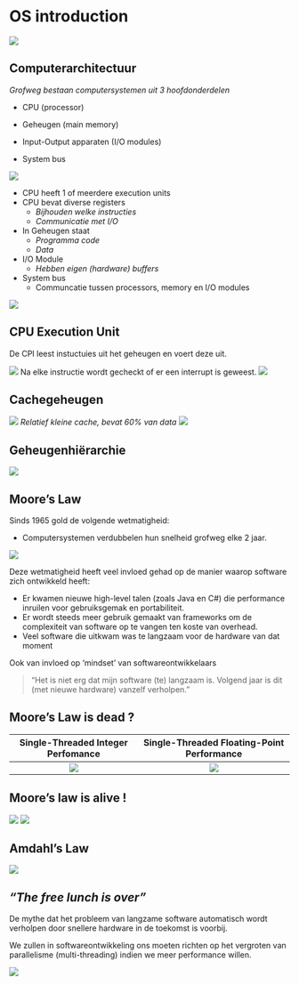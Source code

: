 # OS introduction
![](https://i.imgur.com/NDcm2pf.png)

## Computerarchitectuur

*Grofweg bestaan computersystemen uit 3 hoofdonderdelen*
- CPU (processor)

- Geheugen (main memory)
- Input-Output apparaten (I/O modules)
- System bus

![](https://i.imgur.com/5hqEAxq.png)

- CPU heeft 1 of meerdere execution units
- CPU bevat diverse registers
    - *Bijhouden welke instructies*
    - *Communicatie met I/O*
- In Geheugen staat
    - *Programma code*
    - *Data*
- I/O Module
    - *Hebben eigen (hardware) buffers*
- System bus
    - Communcatie tussen processors, memory en I/O modules

![](https://i.imgur.com/uDggSYi.png)

## CPU Execution Unit
De CPI leest instuctuies uit het geheugen en voert deze uit.

![](https://i.imgur.com/45ulcXt.png)
Na elke instructie wordt gecheckt of er een interrupt is geweest.
![](https://i.imgur.com/Qm4emHQ.png)

## Cachegeheugen
![](https://i.imgur.com/rOCvqE1.png)
*Relatief kleine cache, bevat 60% van data*
![](https://i.imgur.com/3XYPHVD.png)

## Geheugenhiërarchie
![](https://i.imgur.com/H7XyS1d.png)

## Moore’s Law
Sinds 1965 gold de volgende wetmatigheid:
- Computersystemen verdubbelen hun snelheid grofweg elke 2 jaar.

![](https://i.imgur.com/SAkt3A0.png)

Deze wetmatigheid heeft veel invloed gehad op de manier waarop software zich ontwikkeld heeft:
- Er kwamen nieuwe high-level talen (zoals Java en C#) die performance inruilen voor gebruiksgemak en portabiliteit.
- Er wordt steeds meer gebruik gemaakt van frameworks om de complexiteit van software op te vangen ten koste van overhead.
- Veel software die uitkwam was te langzaam voor de hardware van dat moment

Ook van invloed op ‘mindset’ van softwareontwikkelaars
> “Het is niet erg dat mijn software (te) langzaam is. Volgend jaar is dit (met nieuwe hardware) vanzelf verholpen.”


## Moore’s Law is dead ?
Single-Threaded Integer Perfomance         |  Single-Threaded Floating-Point Performance
:-------------------------:|:-------------------------:
![](https://i.imgur.com/RgCYUEm.png)  |  ![](https://i.imgur.com/ZxrJOEM.png)
## Moore’s law is alive !
![](https://i.imgur.com/yCgef5Z.png)
![](https://i.imgur.com/ifl2BXt.png)
## Amdahl’s Law
![](https://i.imgur.com/wpWvITe.png)
## *“The free lunch is over”*
De mythe dat het probleem van langzame software automatisch wordt verholpen door snellere hardware in de toekomst is voorbij.

We zullen in softwareontwikkeling ons moeten richten op het vergroten van parallelisme (multi-threading) indien we meer performance willen.

![](https://i.imgur.com/1R91c5c.png)
